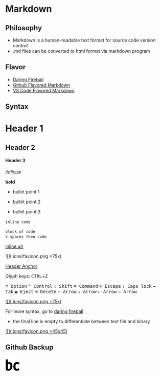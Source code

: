 # Markdown

## Philosophy

- Markdown is a human-readable text format for source code version control
- .md files can be converted to html format via markdown program

## Flavor

- [Daring Fireball](https://daringfireball.net/projects/markdown/)
- [Github Flavored Markdown](https://guides.github.com/features/mastering-markdown/)
- [VS Code Flavored Markdown](https://code.visualstudio.com/docs/languages/markdown)

## Syntax

# Header 1

## Header 2

#### Header 3

_italicize_

**bold**

- bullet point 1

* bullet point 2

- bullet point 3

`inline code`

    block of code
    4 spaces then code

[inline url](https://briancrink.com)

![](.icns/favicon.png =75x)

[Header Anchor](#Header-1)

Glyph keys: <kbd>CTRL</kbd>+<kbd>Z</kbd>

<kbd>⌥ Option</kbd> <kbd>⌃ Control</kbd> <kbd>⇧ Shift</kbd> <kbd>⌘ Command</kbd>
<kbd>⎋ Escape</kbd> <kbd>⇪ Caps lock</kbd> <kbd>⇥ Tab</kbd> <kbd>⏏︎ Eject</kbd>
<kbd>⌫ Delete</kbd> <kbd>↑ Arrow</kbd> <kbd>↓ Arrow</kbd> <kbd>← Arrow</kbd>
<kbd>→ Arrow</kbd>

[![](.icns/favicon.png =75x)](https://briancrink.com)

For more syntax, go to
[daring fireball](https://daringfireball.net/projects/markdown/dingus)

- the final line is empty to differentiate between text file and binary

[![](.icns/favicon.png =45x45)](https://briancrink.com)

## Github Backup

[<img src=".icns/favicon.png" width="45" height="45">](https://briancrink.com)
